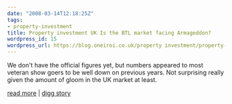 ```yaml
---
date: "2008-03-14T12:18:25Z"
tags:
- property-investment
title: Property investment UK Is the BTL market facing Armageddon?
wordpress_id: 15
wordpress_url: https://blog.oneiroi.co.uk/property investment/property-investment-uk-is-the-btl-market-facing-armageddon
---
```

We don't have the official figures yet, but numbers appeared to most veteran show goers to be well down on previous years. Not surprising really given the amount of gloom in the UK market at least.

<a href="https://www.propertysecrets.net/blogs/max_growth/property_investment_in_the_uk_is_the_btl_market_facing_armageddon/post-139.html">read more</a> | <a href="https://www.digg.com/business_finance/Property_investment_UK_Is_the_BTL_market_facing_Armageddon">digg story</a>
